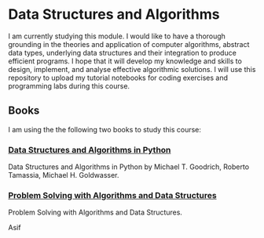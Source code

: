 # Data Structures and Algorithms

I am currently studying this module. I would like to have a thorough grounding in the theories and application of computer algorithms, abstract data types, underlying data structures and their integration to produce efficient programs. I  hope that it will develop my knowledge and skills to design, implement,
and analyse effective algorithmic solutions.
I will use this repository to upload my tutorial notebooks for coding exercises and programming labs during this course.  


## Books 
I am using the the following two books to study this course:

### [Data Structures and Algorithms in Python](https://www.wiley.com/college/goodrich) 
Data Structures and Algorithms in Python by Michael T. Goodrich, Roberto Tamassia, Michael H. Goldwasser.

### [Problem Solving with Algorithms and Data Structures](https://runestone.academy/runestone/books/published/pythonds/index.html) 
Problem Solving with Algorithms and Data Structures.

Asif
